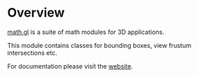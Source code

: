 # Overview

[math.gl](https://math.gl/docs) is a suite of math modules for 3D applications.

This module contains classes for bounding boxes, view frustum intersections etc.

For documentation please visit the [website](https://math.gl).
